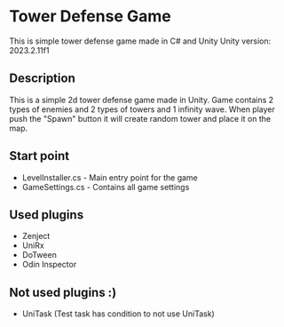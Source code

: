# Tower Defense Game

This is simple tower defense game made in C# and Unity
Unity version: 2023.2.11f1

## Description
This is a simple 2d tower defense game made in Unity.
Game contains 2 types of enemies and 2 types of towers and 1 infinity wave. 
When player push the "Spawn" button it will create random tower and place it on the map.

## Start point
* LevelInstaller.cs - Main entry point for the game
* GameSettings.cs - Contains all game settings

## Used plugins
* Zenject
* UniRx
* DoTween
* Odin Inspector

## Not used plugins :)
* UniTask (Test task has condition to not use UniTask)




